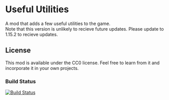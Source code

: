 # Useful Utilities
A mod that adds a few useful utilities to the game.  
Note that this version is unlikely to recieve future updates. Please update to 1.15.2 to recieve updates.
## License

This mod is available under the CC0 license. Feel free to learn from it and incorporate it in your own projects.

### Build Status  
[![Build Status](https://travis-ci.com/BoogieMonster1O1/useful-utilities.svg?branch=1.14.4)](https://travis-ci.com/BoogieMonster1O1/useful-utilities)
